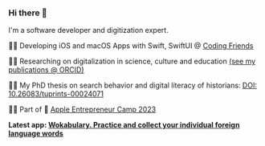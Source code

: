 ### Hi there 👋

I'm a software developer and digitization expert.

👩‍💻 Developing iOS and macOS Apps with Swift, SwiftUI @ [Coding Friends](https://www.coding-friends.com/)

👩‍🔬 Researching on digitalization in science, culture and education [(see my publications @ ORCID)](https://orcid.org/my-orcid?orcid=0000-0002-0627-8199)

👩‍🎓 My PhD thesis on search behavior and digital literacy of historians: [DOI: 10.26083/tuprints-00024071](https://tuprints.ulb.tu-darmstadt.de/24071)


 👩‍💼 Part of   [Apple Entrepreneur Camp 2023](https://developer.apple.com/entrepreneur-camp/alumni/)

**Latest app: [Wokabulary. Practice and collect your individual foreign language words](https://wokabulary.com/)**
